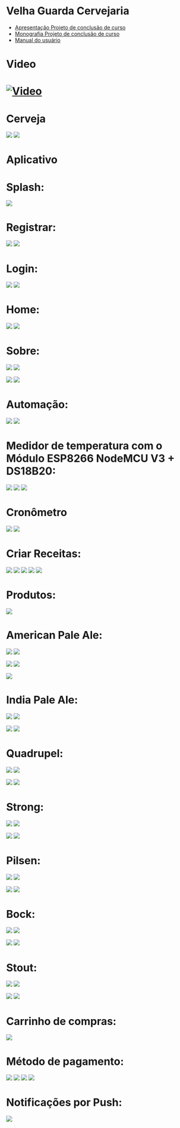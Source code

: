 Velha Guarda Cervejaria
===============================================

  - [Apresentação Projeto de conclusão de curso](https://github.com/jacksonn455/automacao-cervejaria/blob/master/arquivos/Apresenta%C3%A7%C3%A3o%20do%20Projeto%20de%20Conclus%C3%A3o%20de%20Curso.pdf)
  - [Monografia Projeto de conclusão de curso](https://github.com/jacksonn455/automacao-cervejaria/blob/master/arquivos/Monografia%20do%20Projeto%20de%20Conclus%C3%A3o%20de%20Curso.pdf)
  - [Manual do usuário](https://github.com/jacksonn455/automacao-cervejaria/blob/master/arquivos/Manual%20do%20usu%C3%A1rio.pdf)

 Video
=====================
 [![Video](https://github.com/jacksonn455/automacao-cervejaria/blob/master/images/2020-10-14%2009_11_48-Window.png)](https://www.youtube.com/watch?v=EfxyY75rBLE&feature=youtu.be "Vídeo demonstrativo do aplicativo")
===============================================

 Cerveja
=====================
 ![](https://github.com/jacksonn455/automacao-cervejaria/blob/master/images/kit2.png)
 ![](https://github.com/jacksonn455/automacao-cervejaria/blob/master/images/rotulo.png)

 Aplicativo
=====================

 Splash:
 =====================
 ![](https://github.com/jacksonn455/automacao-cervejaria/blob/master/images/readme/splash.png)

 
 Registrar:
 =====================
 ![](https://github.com/jacksonn455/automacao-cervejaria/blob/master/images/readme/registro.png)
 ![](https://github.com/jacksonn455/automacao-cervejaria/blob/master/images/readme/registro1.png)
 
  Login:
=====================
 ![](https://github.com/jacksonn455/automacao-cervejaria/blob/master/images/readme/login.png)
 ![](https://github.com/jacksonn455/automacao-cervejaria/blob/master/images/readme/login1.png)
 
  Home:
=====================
 ![](https://github.com/jacksonn455/automacao-cervejaria/blob/master/images/readme/home.png)
 ![](https://github.com/jacksonn455/automacao-cervejaria/blob/master/images/readme/menu.png)

 Sobre:
=====================
 ![](https://github.com/jacksonn455/automacao-cervejaria/blob/master/images/readme/animacao-sobre.png)
 ![](https://github.com/jacksonn455/automacao-cervejaria/blob/master/images/readme/sobre4.png)
 
 ![](https://github.com/jacksonn455/automacao-cervejaria/blob/master/images/readme/sobre3.png)
 ![](https://github.com/jacksonn455/automacao-cervejaria/blob/master/images/readme/sobre2.png)
 
  Automação:
=============================================== 
 ![](https://github.com/jacksonn455/automacao-cervejaria/blob/master/images/readme/animacao-automacao.png)
 ![](https://github.com/jacksonn455/automacao-cervejaria/blob/master/images/readme/automaca.png)
 
  Medidor de temperatura com o Módulo ESP8266 NodeMCU V3 + DS18B20:
=============================================== 
 ![](https://github.com/jacksonn455/automacao-cervejaria/blob/master/images/monitor%20arduino.png)
 ![](https://github.com/jacksonn455/automacao-cervejaria/blob/master/images/readme/freezer.png)
 ![](https://github.com/jacksonn455/automacao-cervejaria/blob/master/images/readme/geladeira.png)
 
  Cronômetro
=============================================== 
 ![](https://github.com/jacksonn455/automacao-cervejaria/blob/master/images/readme/cronometro1.png)
 ![](https://github.com/jacksonn455/automacao-cervejaria/blob/master/images/readme/vazio.png)
  
 
  Criar Receitas:
===============================================   
 ![](https://github.com/jacksonn455/automacao-cervejaria/blob/master/images/readme/receita1.png)
 ![](https://github.com/jacksonn455/automacao-cervejaria/blob/master/images/readme/receita2.png)
 ![](https://github.com/jacksonn455/automacao-cervejaria/blob/master/images/readme/receita3.png)
 ![](https://github.com/jacksonn455/automacao-cervejaria/blob/master/images/readme/descricaoreceita4.png)
 ![](https://github.com/jacksonn455/automacao-cervejaria/blob/master/images/readme/descricaoreceita3.png)

 Produtos:
=====================
 ![](https://github.com/jacksonn455/automacao-cervejaria/blob/master/images/readme/menu-prod1.png)
 
 American Pale Ale:
=============================================== 

 ![](https://github.com/jacksonn455/automacao-cervejaria/blob/master/images/readme/apa6.png)
 ![](https://github.com/jacksonn455/automacao-cervejaria/blob/master/images/readme/apa5.png)
 
 ![](https://github.com/jacksonn455/automacao-cervejaria/blob/master/images/readme/apa2.png)
 ![](https://github.com/jacksonn455/automacao-cervejaria/blob/master/images/readme/apa3.png)
 
 ![](https://github.com/jacksonn455/automacao-cervejaria/blob/master/images/readme/apa4.png)
  
 India Pale Ale:
=============================================== 

 ![](https://github.com/jacksonn455/automacao-cervejaria/blob/master/images/readme/ipa1.png)
 ![](https://github.com/jacksonn455/automacao-cervejaria/blob/master/images/readme/ipa2.png)
 
 ![](https://github.com/jacksonn455/automacao-cervejaria/blob/master/images/readme/ipa3.png)
 ![](https://github.com/jacksonn455/automacao-cervejaria/blob/master/images/readme/ipa4.png)
 
  Quadrupel:
=============================================== 

 ![](https://github.com/jacksonn455/automacao-cervejaria/blob/master/images/readme/quad1.png)
 ![](https://github.com/jacksonn455/automacao-cervejaria/blob/master/images/readme/quad2.png)
 
 ![](https://github.com/jacksonn455/automacao-cervejaria/blob/master/images/readme/quad3.png)
 ![](https://github.com/jacksonn455/automacao-cervejaria/blob/master/images/readme/quad4.png)
 
  Strong:
=============================================== 

 ![](https://github.com/jacksonn455/automacao-cervejaria/blob/master/images/readme/strong1.png)
 ![](https://github.com/jacksonn455/automacao-cervejaria/blob/master/images/readme/strong2.png)
 
 ![](https://github.com/jacksonn455/automacao-cervejaria/blob/master/images/readme/strong3.png)
 ![](https://github.com/jacksonn455/automacao-cervejaria/blob/master/images/readme/strong4.png)
 
   Pilsen:
=============================================== 

 ![](https://github.com/jacksonn455/automacao-cervejaria/blob/master/images/readme/pilsen1.png)
 ![](https://github.com/jacksonn455/automacao-cervejaria/blob/master/images/readme/pilsen2.png)
 
 ![](https://github.com/jacksonn455/automacao-cervejaria/blob/master/images/readme/pilsen3.png)
 ![](https://github.com/jacksonn455/automacao-cervejaria/blob/master/images/readme/pilsen4.png)
 
   Bock:
=============================================== 

 ![](https://github.com/jacksonn455/automacao-cervejaria/blob/master/images/readme/bock3.png)
 ![](https://github.com/jacksonn455/automacao-cervejaria/blob/master/images/readme/bock2.png)
 
 ![](https://github.com/jacksonn455/automacao-cervejaria/blob/master/images/readme/bock.png)
 ![](https://github.com/jacksonn455/automacao-cervejaria/blob/master/images/readme/bock1.png)
 
   Stout:
=============================================== 

 ![](https://github.com/jacksonn455/automacao-cervejaria/blob/master/images/readme/stout.png)
 ![](https://github.com/jacksonn455/automacao-cervejaria/blob/master/images/readme/stout1.png)
 
 ![](https://github.com/jacksonn455/automacao-cervejaria/blob/master/images/readme/stout2.png)
 ![](https://github.com/jacksonn455/automacao-cervejaria/blob/master/images/readme/stout3.png)
 
 Carrinho de compras: 
=============================================== 

 ![](https://github.com/jacksonn455/automacao-cervejaria/blob/master/images/readme/apa7.png)
 
 Método de pagamento: 
=============================================== 

 ![](https://github.com/jacksonn455/automacao-cervejaria/blob/master/images/cartao1.png)
 ![](https://github.com/jacksonn455/automacao-cervejaria/blob/master/images/cartao2.png)
 ![](https://github.com/jacksonn455/automacao-cervejaria/blob/master/images/cartao3.png)
 ![](https://github.com/jacksonn455/automacao-cervejaria/blob/master/images/readme/compras.png)
 
 Notificações por Push: 
=============================================== 

 ![](https://github.com/jacksonn455/automacao-cervejaria/blob/master/images/push.png)
